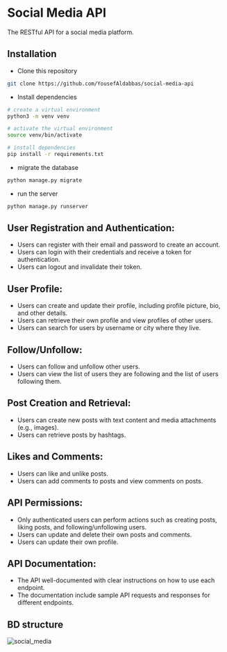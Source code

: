 # Social Media API

The RESTful API for a social media platform. 


## Installation

- Clone this repository
```sh
git clone https://github.com/YousefAldabbas/social-media-api
```

- Install dependencies
```sh
# create a virtual environment
python3 -m venv venv

# activate the virtual environment
source venv/bin/activate

# install dependencies
pip install -r requirements.txt
```

- migrate the database
```sh
python manage.py migrate
```

- run the server
```sh
python manage.py runserver
```

## User Registration and Authentication:

- Users can register with their email and password to create an account.
- Users can login with their credentials and receive a token for authentication.
- Users can logout and invalidate their token.

## User Profile:
- Users can create and update their profile, including profile picture, bio, and other details.
- Users can retrieve their own profile and view profiles of other users.
- Users can search for users by username or city where they live.

## Follow/Unfollow:
- Users can follow and unfollow other users.
- Users can view the list of users they are following and the list of users following them.

## Post Creation and Retrieval:
- Users can create new posts with text content and media attachments (e.g., images).
- Users can retrieve posts by hashtags.

## Likes and Comments:
- Users can like and unlike posts. 
- Users can add comments to posts and view comments on posts.

## API Permissions:
- Only authenticated users can perform actions such as creating posts, liking posts, and following/unfollowing users.
- Users can update and delete their own posts and comments.
- Users can update their own profile.

## API Documentation:
- The API well-documented with clear instructions on how to use each endpoint.
- The documentation include sample API requests and responses for different endpoints.


## BD structure
![social_media](https://github.com/HalynaPetrova/social-media-api/assets/92261713/28cf588a-3243-4f36-97eb-6c96b603a617)
